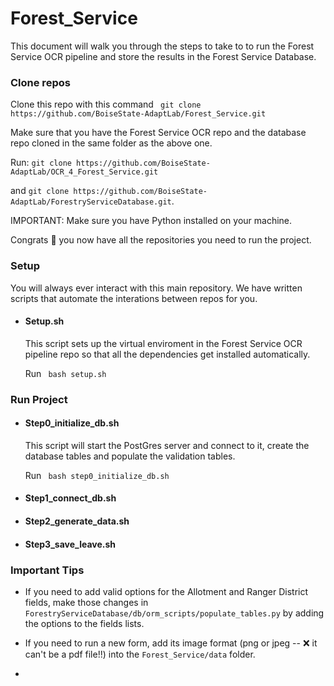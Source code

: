 # Forest_Service

This document will walk you through the steps to take to to run the Forest Service OCR pipeline and store the results in the Forest Service Database. 

### Clone repos

Clone this repo with this command ``` git clone https://github.com/BoiseState-AdaptLab/Forest_Service.git```

Make sure that you have the Forest Service OCR repo and the database repo cloned in the same folder as the above one. 

Run: ```git clone https://github.com/BoiseState-AdaptLab/OCR_4_Forest_Service.git``` 

and ```git clone https://github.com/BoiseState-AdaptLab/ForestryServiceDatabase.git```.

IMPORTANT: Make sure you have Python installed on your machine. 

Congrats :tada: you now have all the repositories you need to run the project. 

### Setup

You will always ever interact with this main repository. We have written scripts that automate the interations between repos for you. 

* #### Setup.sh
  This script sets up the virtual enviroment in the Forest Service OCR pipeline repo so that all the dependencies get installed automatically. 
  
  Run ``` bash setup.sh```
 
### Run Project
 
* #### Step0_initialize_db.sh
  This script will start the PostGres server and connect to it, create the database tables and populate the validation tables. 
  
  Run ``` bash step0_initialize_db.sh```
  
  
* #### Step1_connect_db.sh
* #### Step2_generate_data.sh
* #### Step3_save_leave.sh

### Important Tips

* If you need to add valid options for the Allotment and Ranger District fields, make those changes in ```ForestryServiceDatabase/db/orm_scripts/populate_tables.py``` by adding the options to the fields lists. 

* If you need to run a new form, add its image format (png or jpeg -- :x: it can't be a pdf file!!) into the ```Forest_Service/data``` folder. 

* 
  

